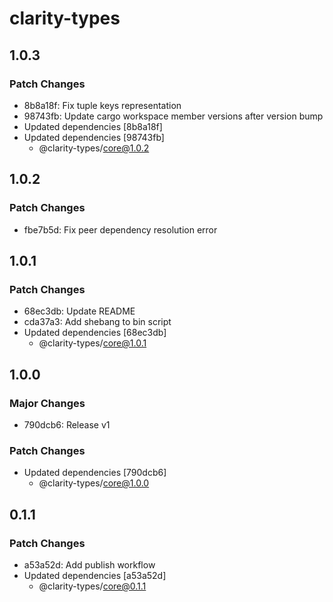 # clarity-types

## 1.0.3

### Patch Changes

- 8b8a18f: Fix tuple keys representation
- 98743fb: Update cargo workspace member versions after version bump
- Updated dependencies [8b8a18f]
- Updated dependencies [98743fb]
  - @clarity-types/core@1.0.2

## 1.0.2

### Patch Changes

- fbe7b5d: Fix peer dependency resolution error

## 1.0.1

### Patch Changes

- 68ec3db: Update README
- cda37a3: Add shebang to bin script
- Updated dependencies [68ec3db]
  - @clarity-types/core@1.0.1

## 1.0.0

### Major Changes

- 790dcb6: Release v1

### Patch Changes

- Updated dependencies [790dcb6]
  - @clarity-types/core@1.0.0

## 0.1.1

### Patch Changes

- a53a52d: Add publish workflow
- Updated dependencies [a53a52d]
  - @clarity-types/core@0.1.1

